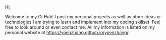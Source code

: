 Hi,

Welcome to my GitHub! I post my personal projects as well as other ideas or technologies I am trying to learn and implement into my coding skillset.
Feel free to look around or even contact me. All my information is listed on my personal website at https://yoenzhang.github.io/yoenzhang/.
